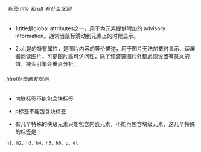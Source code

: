 

###### <img> 标签 title 和 alt 有什么区别

- 1.title是global attributes之一，用于为元素提供附加的 advisory information。通常当鼠标滑动到元素上的时候显示。

- 2.alt是<img>的特有属性，是图片内容的等价描述，用于图片无法加载时显示、读屏器阅读图片。可提图片高可访问性，除了纯装饰图片外都必须设置有意义的值，搜索引擎会重点分析。

###### html标签嵌套规则

- 内联标签不能包含块标签

- p标签不能包含块标签

- 有几个特殊的块级元素只能包含内嵌元素，不能再包含块级元素，这几个特殊的标签是：

```javascript
h1、h2、h3、h4、h5、h6、p、dt
```
